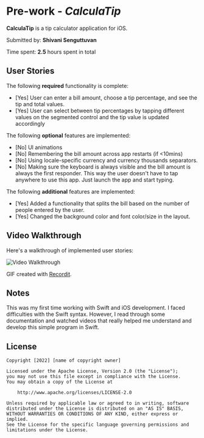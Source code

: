 # Pre-work - *CalculaTip*

**CalculaTip** is a tip calculator application for iOS.

Submitted by: **Shivani Senguttuvan**

Time spent: **2.5** hours spent in total

## User Stories

The following **required** functionality is complete:

* [Yes] User can enter a bill amount, choose a tip percentage, and see the tip and total values.
* [Yes] User can select between tip percentages by tapping different values on the segmented control and the tip value is updated accordingly

The following **optional** features are implemented:

* [No] UI animations
* [No] Remembering the bill amount across app restarts (if <10mins)
* [No] Using locale-specific currency and currency thousands separators.
* [No] Making sure the keyboard is always visible and the bill amount is always the first responder. This way the user doesn't have to tap anywhere to use this app. Just launch the app and start typing.

The following **additional** features are implemented:

- [Yes] Added a functionality that splits the bill based on the number of people entered by the user.
- [Yes] Changed the background color and font color/size in the layout.


## Video Walkthrough

Here's a walkthrough of implemented user stories:

<img src='http://g.recordit.co/lahu4G8RuY.gif' title='Video Walkthrough' width='' alt='Video Walkthrough' />

GIF created with [Recordit](https://recordit.co/).

## Notes

This was my first time working with Swift and iOS development. I faced difficulties with the Swift syntax. However, I read through some documentation 
and watched videos that really helped me understand and develop this simple program in Swift.


## License

    Copyright [2022] [name of copyright owner]

    Licensed under the Apache License, Version 2.0 (the "License");
    you may not use this file except in compliance with the License.
    You may obtain a copy of the License at

        http://www.apache.org/licenses/LICENSE-2.0

    Unless required by applicable law or agreed to in writing, software
    distributed under the License is distributed on an "AS IS" BASIS,
    WITHOUT WARRANTIES OR CONDITIONS OF ANY KIND, either express or implied.
    See the License for the specific language governing permissions and
    limitations under the License.
